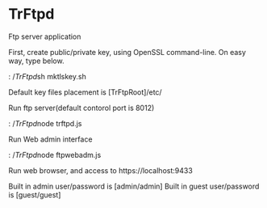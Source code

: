 # TrFtpd
Ftp server application

First, create public/private key, using OpenSSL command-line. 
On easy way, type below.

$:~/TrFtpd$sh mktlskey.sh

Default key files placement is [TrFtpRoot]/etc/

Run ftp server(default contorol port is 8012)

$:~/TrFtpd$node trftpd.js

Run Web admin interface

$:~/TrFtpd$node ftpwebadm.js

Run web browser, and access to https://localhost:9433 

Built in admin user/password is [admin/admin]
Built in guest user/password is [guest/guest]

